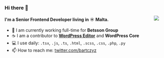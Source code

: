 ### Hi there :wave:

<img align="right" src="https://media.giphy.com/media/VeBeB9rR524RW/giphy.gif">

#### I'm a Senior Frontend Developer living in :sunny: Malta.

- :office: I am currently working full-time for **Betsson Group**
- :coffee: I am a contributor to **[WordPress Editor](https://github.com/WordPress/gutenberg)** and **WordPress Core**
- :computer: I use daily: `.tsx`, `.js`, `.ts`, `.html`, `.scss`, `.css`, `.php`, `.py`
- :mailbox: How to reach me: [twitter.com/bartczyz](https://twitter.com/bartczyz)
